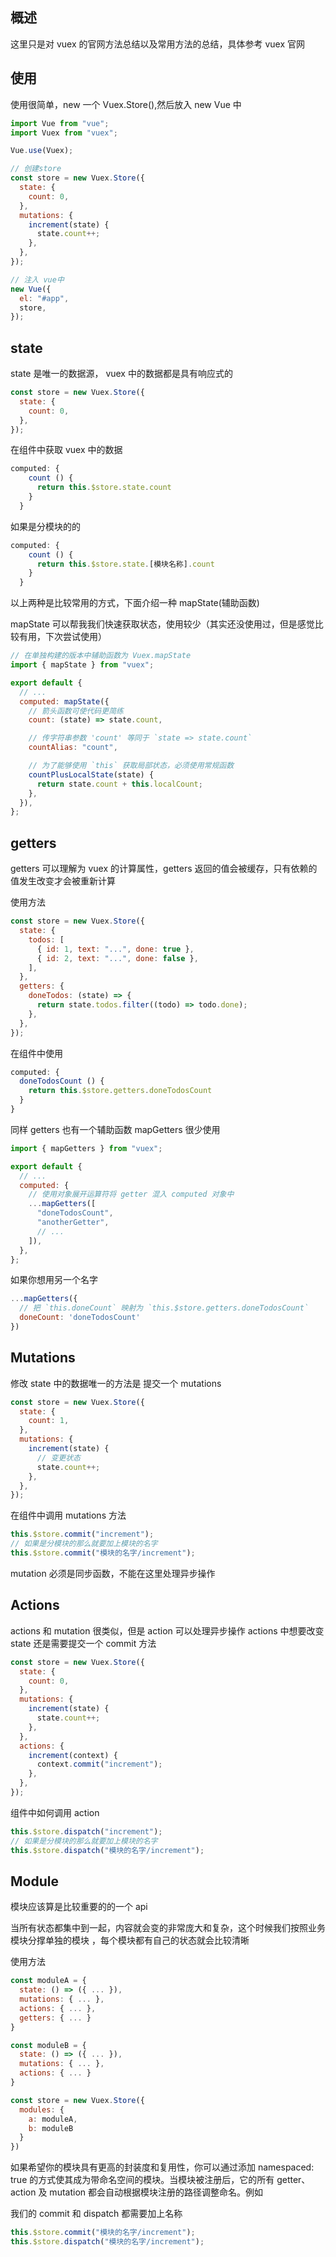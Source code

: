 ## 概述

这里只是对 vuex 的官网方法总结以及常用方法的总结，具体参考 vuex 官网

## 使用

使用很简单，new 一个 Vuex.Store(),然后放入 new Vue 中

```js
import Vue from "vue";
import Vuex from "vuex";

Vue.use(Vuex);

// 创建store
const store = new Vuex.Store({
  state: {
    count: 0,
  },
  mutations: {
    increment(state) {
      state.count++;
    },
  },
});

// 注入 vue中
new Vue({
  el: "#app",
  store,
});
```

## state

state 是唯一的数据源，
vuex 中的数据都是具有响应式的

```js
const store = new Vuex.Store({
  state: {
    count: 0,
  },
});
```

在组件中获取 vuex 中的数据

```js
computed: {
    count () {
      return this.$store.state.count
    }
  }
```

如果是分模块的的

```js
computed: {
    count () {
      return this.$store.state.[模块名称].count
    }
  }
```

以上两种是比较常用的方式，下面介绍一种 mapState(辅助函数)

mapState 可以帮我我们快速获取状态，使用较少（其实还没使用过，但是感觉比较有用，下次尝试使用）

```js
// 在单独构建的版本中辅助函数为 Vuex.mapState
import { mapState } from "vuex";

export default {
  // ...
  computed: mapState({
    // 箭头函数可使代码更简练
    count: (state) => state.count,

    // 传字符串参数 'count' 等同于 `state => state.count`
    countAlias: "count",

    // 为了能够使用 `this` 获取局部状态，必须使用常规函数
    countPlusLocalState(state) {
      return state.count + this.localCount;
    },
  }),
};
```

## getters

getters 可以理解为 vuex 的计算属性，getters 返回的值会被缓存，只有依赖的值发生改变才会被重新计算

使用方法

```js
const store = new Vuex.Store({
  state: {
    todos: [
      { id: 1, text: "...", done: true },
      { id: 2, text: "...", done: false },
    ],
  },
  getters: {
    doneTodos: (state) => {
      return state.todos.filter((todo) => todo.done);
    },
  },
});
```

在组件中使用

```js
computed: {
  doneTodosCount () {
    return this.$store.getters.doneTodosCount
  }
}
```

同样 getters 也有一个辅助函数 mapGetters 很少使用

```js
import { mapGetters } from "vuex";

export default {
  // ...
  computed: {
    // 使用对象展开运算符将 getter 混入 computed 对象中
    ...mapGetters([
      "doneTodosCount",
      "anotherGetter",
      // ...
    ]),
  },
};
```

如果你想用另一个名字

```js
...mapGetters({
  // 把 `this.doneCount` 映射为 `this.$store.getters.doneTodosCount`
  doneCount: 'doneTodosCount'
})
```

## Mutations

修改 state 中的数据唯一的方法是 提交一个 mutations

```js
const store = new Vuex.Store({
  state: {
    count: 1,
  },
  mutations: {
    increment(state) {
      // 变更状态
      state.count++;
    },
  },
});
```

在组件中调用 mutations 方法

```js
this.$store.commit("increment");
// 如果是分模块的那么就要加上模块的名字
this.$store.commit("模块的名字/increment");
```

mutation 必须是同步函数，不能在这里处理异步操作

## Actions

actions 和 mutation 很类似，但是 action 可以处理异步操作
actions 中想要改变 state 还是需要提交一个 commit 方法

```js
const store = new Vuex.Store({
  state: {
    count: 0,
  },
  mutations: {
    increment(state) {
      state.count++;
    },
  },
  actions: {
    increment(context) {
      context.commit("increment");
    },
  },
});
```

组件中如何调用 action

```js
this.$store.dispatch("increment");
// 如果是分模块的那么就要加上模块的名字
this.$store.dispatch("模块的名字/increment");
```

## Module

模块应该算是比较重要的的一个 api

当所有状态都集中到一起，内容就会变的非常庞大和复杂，这个时候我们按照业务模块分撑单独的模块
，每个模块都有自己的状态就会比较清晰

使用方法

```js
const moduleA = {
  state: () => ({ ... }),
  mutations: { ... },
  actions: { ... },
  getters: { ... }
}

const moduleB = {
  state: () => ({ ... }),
  mutations: { ... },
  actions: { ... }
}

const store = new Vuex.Store({
  modules: {
    a: moduleA,
    b: moduleB
  }
})
```

如果希望你的模块具有更高的封装度和复用性，你可以通过添加 namespaced: true 的方式使其成为带命名空间的模块。当模块被注册后，它的所有 getter、action 及 mutation 都会自动根据模块注册的路径调整命名。例如

我们的 commit 和 dispatch 都需要加上名称

```js
this.$store.commit("模块的名字/increment");
this.$store.dispatch("模块的名字/increment");
```
